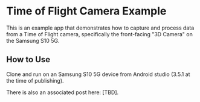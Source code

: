 # Time of Flight Camera Example 
This is an example app that demonstrates how to capture and process data from a Time of Flight camera, specifically the front-facing "3D Camera" on the Samsung S10 5G.

## How to Use
Clone and run on an Samsung S10 5G device from Android studio (3.5.1 at the time of publishing).

There is also an associated post here: [TBD].